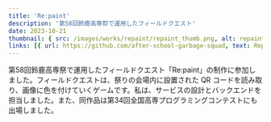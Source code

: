 ```yaml
---
title: 'Re:paint'
description: '第58回鈴鹿高専祭で運用したフィールドクエスト'
date: 2023-10-21
thumbnail: { src: /images/works/repaint/repaint_thumb.png, alt: repaint }
links: [{ url: https://github.com/after-school-garbage-squad, text: Repository }]
---
```


第58回鈴鹿高専祭で運用したフィールドクエスト「Re:paint」の制作に参加しました。フィールドクエストは、祭りの会場内に設置された QR コードを読み取り、画像に色を付けていくゲームです。私は、サービスの設計とバックエンドを担当しました。また、同作品は第34回全国高専プログラミングコンテストにも出場しました。
